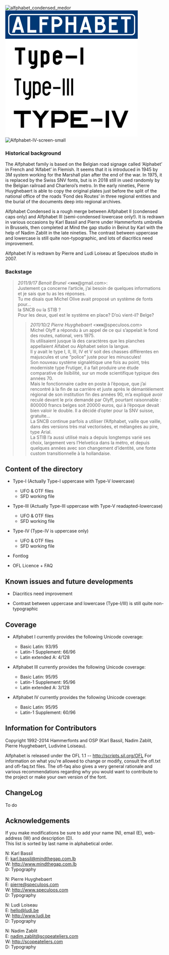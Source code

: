 ![alfphabet_condensed_medor](http://ospublish.constantvzw.org/foundry/wp-content/uploads/alfphabet_condensed_medor.png)
![alfphabet_types](./iceberg/types-alfphabet.png)  
![Alfphabet-IV-screen-small](http://ospublish.constantvzw.org/foundry/wp-content/uploads/Alfphabet-IV-screen-small.png)

### Historical background

The Alfphabet family is based on the Belgian road signage called ‘Alphabet’ in French and ‘Alfabet’ in Flemish. It seems that it is introduced in 1945 by 3M system working for the Marshall plan after the end of the war. In 1975, it is replaced by the Swiss SNV fonts, but is in 2018 still in used randomly by the Belgian railroad and Charleroi’s metro. In the early nineties, Pierre Huyghebaert is able to copy the original plates just before the split of the national office of the roads ‘Fond des Routes’ in three regional entities and the burial of the documents deep into regional archives.

Alfphabet Condensed is a rough merge between Alfphabet II (condensed caps only) and Alfphabet III (semi-condensed lowercase only!). It is redrawn in various occasions by Karl Bassil and Pierre under Hammerfonts umbrella in Brussels, then completed at Mind the gap studio in Beirut by Karl with the help of Nadim Zablit in the late nineties. The contrast between uppercase and lowercase is still quite non-typographic, and lots of diacritics need improvement.

Alfphabet IV is redrawn by Pierre and Ludi Loiseau at Speculoos studio in 2007.

### Backstage

> *2011/9/17 Benoit Brunel* <<del datetime="2011-10-02T08:32:41+00:00">xxx</del>@gmail.com>:  
> Justement ça concerne l’article, j’ai besoin de quelques informations  
> et je sais que tu as les réponses.  
> Tu me disais que Michel Olive avait proposé un système de fonts pour…  
> la SNCB ou la STIB ?  
> Pour les deux, quel est le système en place? D’où vient-il? Belge?
>
>>*2011/10/2 Pierre Huyghebaert* <<del datetime="2011-10-02T08:32:41+00:00">xxx</del>@speculoos.com>  
>>Michel Olyff a répondu à un appel de ce qui s’appelait le fond des routes, national, vers 1975.  
>>Ils utilisaient jusque là des caractères que les planches appellaient Alfabet ou Alphabet selon la langue.  
>>Il y avait le type I, II, III, IV et V soit des chasses différentes en majuscules et une “police” juste pour les minuscules!  
>>Son nouveau système signalétique une fois au point, très moderniste type Frutiger, il a fait produire une étude comparative de lisibilité, sur un mode scientifique typique des années 70.  
>>Mais le fonctionnaire cadre en poste à l’époque, que j’ai rencontré à la fin de sa carrière et juste après le démantèlement régional de son institution fin des années 90, m’a expliqué avoir reculé devant le prix demandé par Olyff, pourtant raisonnable : 800000 francs belges soit 20000 euros, qui à l’époque devait bien valoir le double. Il a décidé d’opter pour la SNV suisse, gratuite…  
>>La SNCB continue parfois a utiliser l’Alfphabet, vaille que vaille, dans des versions très mal vectorisées, et mélangées au pire, type Arial.  
>>La STIB l’a aussi utilisé mais a depuis longtemps varié ses choix, largement vers l’Helvetica dans la métro, et depuis quelques années avec son changement d’identité, une fonte custom transitionnelle à la hollandaise.

## Content of the directory

- Type-I (Actually Type-I uppercase with Type-V lowercase)  
    - UFO & OTF files
    - SFD working file
- Type-III (Actually Type-III uppercase with Type-V readapted-lowercase)
    - UFO & OTF files
    - SFD working file
- Type-IV (Type-IV is uppercase only)
    - UFO & OTF files
    - SFD working file

- Fontlog  

- OFL Licence + FAQ  

## Known issues and future developments

- Diacritics need improvement

- Contrast between uppercase and lowercase (Type-I/III) is still quite non-typographic

## Coverage

- Alfphabet I currently provides the following Unicode coverage:
    - Basic Latin: 93/95 
    - Latin-1 Supplement: 66/96 
    - Latin extended A: 4/128

- Alfphabet III currently provides the following Unicode coverage:
    - Basic Latin: 95/95 
    - Latin-1 Supplement: 95/96 
    - Latin extended A: 3/128

- Alfphabet IV currently provides the following Unicode coverage:
    - Basic Latin: 95/95 
    - Latin-1 Supplement: 60/96 

## Information for Contributors

Copyright 1992-2014 Hammerfonts and OSP (Karl Bassil, Nadim Zablit, Pierre Huyghebaert, Ludivine Loiseau).

Alfphabet is released under the OFL 1.1 -- http://scripts.sil.org/OFL For information on what you're allowed to change or modify, consult the ofl.txt and ofl-faq.txt files. The ofl-faq also gives a very general rationale and various recommendations regarding why you would want to contribute to the project or make your own version of the font.
## ChangeLog

To do

## Acknowledgements

If you make modifications be sure to add your name (N), email (E), web-address (W) and description (D).  
This list is sorted by last name in alphabetical order. 

N: Karl Bassil    
E: karl.bassil@mindthegap.com.lb    
W: http://www.mindthegap.com.lb    
D: Typography

N: Pierre Huyghebaert  
E: pierre@speculoos.com   
W: http://www.speculoos.com    
D: Typography

N: Ludi Loiseau    
E: hello@ludi.be    
W: http://www.ludi.be   
D: Typography

N: Nadim Zablit   
E: nadim.zablit@scopeateliers.com    
W: http://scopeateliers.com     
D: Typography
